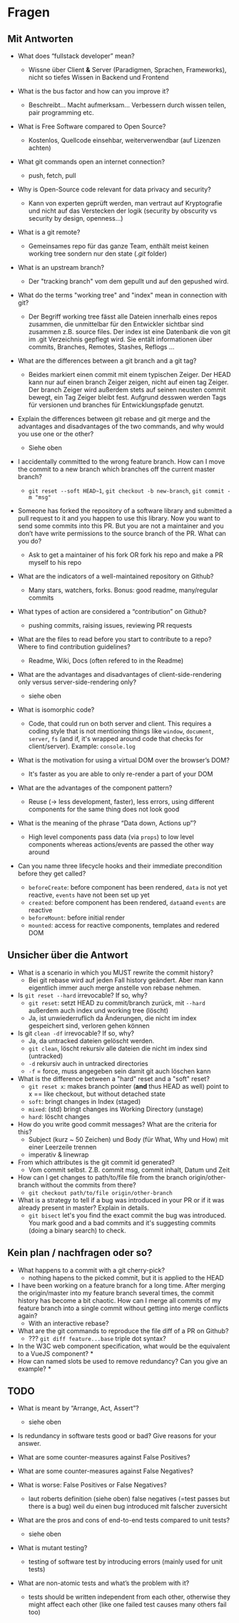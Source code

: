 # Fragen

## Mit Antworten

* What does “fullstack developer” mean?
    * Wissne über Client **&** Server (Paradigmen, Sprachen, Frameworks), nicht so tiefes Wissen in Backend und Frontend
* What is the bus factor and how can you improve it?
    * Beschreibt... Macht aufmerksam... Verbessern durch wissen teilen, pair programming etc.
* What is Free Software compared to Open Source?
    * Kostenlos, Quellcode einsehbar, weiterverwendbar (auf Lizenzen achten)
* What git commands open an internet connection?
    * push, fetch, pull
* Why is Open-Source code relevant for data privacy and security?
    * Kann von experten geprüft werden, man vertraut auf Kryptografie und nicht auf das Verstecken der logik (security by obscurity vs security by design, openness...)
* What is a git remote?
    * Gemeinsames repo für das ganze Team, enthält meist keinen working tree sondern nur den state (*.git* folder)
* What is an upstream branch?
    * Der "tracking branch" vom dem gepullt und auf den gepushed wird. 
* What do the terms "working tree" and "index" mean in connection with git?
    * Der Begriff working tree fässt alle Dateien innerhalb eines repos zusammen, die unmittelbar für den Entwickler sichtbar sind zusammen z.B. source files. Der index ist eine Datenbank die von git im .git Verzeichnis gepflegt wird. Sie entält informationen über commits, Branches, Remotes, Stashes, Reflogs ...

* What are the differences between a git branch and a git tag?
    * Beides markiert einen commit mit einem typischen Zeiger. Der HEAD kann nur auf einen branch Zeiger zeigen, nicht auf einen tag Zeiger. Der branch Zeiger wird außerdem stets auf seinen neusten commit bewegt, ein Tag Zeiger bleibt fest. Aufgrund desswen werden Tags für versionen und branches für Entwicklungspfade genutzt. 
* Explain the differences between git rebase and git merge and the advantages and disadvantages of the two commands, and why would you use one or the other?
    * Siehe oben
* I accidentally committed to the wrong feature branch. How can I move the commit to a new branch which branches off the current master branch?
    * `git reset --soft HEAD~1`, `git checkout -b new-branch`, `git commit -m "msg"`
* Someone has forked the repository of a software library and submitted a pull request to it and you happen to use this library. Now you want to send some commits into this PR. But you are not a maintainer and you don’t have write permissions to the source branch of the PR. What can you do?
    * Ask to get a maintainer of his fork OR fork his repo and make a PR myself to his repo

* What are the indicators of a well-maintained repository on Github?
    * Many stars, watchers, forks. Bonus: good readme, many/regular commits
* What types of action are considered a “contribution” on Github?
    * pushing commits, raising issues, reviewing PR requests
* What are the files to read before you start to contribute to a repo? Where to find contribution guidelines?
    * Readme, Wiki, Docs (often refered to in the Readme)
* What are the advantages and disadvantages of client-side-rendering only versus server-side-rendering only?
    * siehe oben
* What is isomorphic code?
    * Code, that could run on both server and client. This requires a coding style that is not mentioning things like `window`, `document`, `server`, `fs` (and if, it's wrapped around code that checks for client/server). Example: `console.log`
* What is the motivation for using a virtual DOM over the browser’s DOM?
    * It's faster as you are able to only re-render a part of your DOM
* What are the advantages of the component pattern?
    * Reuse (-> less development, faster), less errors, using different components for the same thing does not look good
* What is the meaning of the phrase “Data down, Actions up”? 
    * High level components pass data (via `props`) to low level components whereas actions/events are passed the other way around
* Can you name three lifecycle hooks and their immediate precondition before they get called?
    * `beforeCreate`: before component has been rendered, `data` is not yet reactive, `events` have not been set up yet
    * `created`: before component has been rendered, `data`and `events` are reactive
    * `beforeMount`: before initial render
    * `mounted`: access for reactive components, templates and redered DOM


## Unsicher über die Antwort

* What is a scenario in which you MUST rewrite the commit history?
    * Bei git rebase wird auf jeden Fall history geändert. Aber man kann eigentlich immer auch merge anstelle von rebase nehmen. 
* Is `git reset --hard` irrevocable? If so, why?
    * `git reset`: setzt HEAD zu commit/branch zurück, mit `--hard` außerdem auch index und working tree (löscht)
    * Ja, ist unwiederruflich da Änderungen, die nicht im index gespeichert sind, verloren gehen können
* Is git `clean -df` irrevocable? If so, why?
    * Ja, da untracked dateien gelöscht werden.
    * `git clean`, löscht rekursiv alle dateien die nicht im index sind (untracked)
    * `-d` rekursiv auch in untracked directories
    * `-f` = force, muss angegeben sein damit git auch löschen kann 
* What is the difference between a "hard" reset and a "soft" reset?
    * `git reset x`: makes branch pointer (**and** thus HEAD as well) point to x == like checkout, but without detached state
    * `soft`: bringt changes in Index (staged)
    * `mixed`: (std) bringt changes ins Working Directory (unstage)
    * `hard`: löscht changes
* How do you write good commit messages? What are the criteria for this?
    * Subject (kurz ~ 50 Zeichen) und Body (für What, Why und How) mit einer Leerzeile trennen
    * imperativ & linewrap
* From which attributes is the git commit id generated?
    * Vom commit selbst. Z.B. commit msg, commit inhalt, Datum und Zeit
* How can I get changes to path/to/file file from the branch origin/other-branch without the commits from there?
    * `git checkout path/to/file origin/other-branch`
* What is a strategy to tell if a bug was introduced in your PR or if it was already present in master? Explain in details.
    * `git bisect` let's you find the exact commit the bug was introduced. You mark good and a bad commits and it's suggesting commits (doing a binary search) to check.



## Kein plan / nachfragen oder so?

* What happens to a commit with a git cherry-pick?
    * nothing hapens to the picked commit, but it is applied to the HEAD
* I have been working on a feature branch for a long time. After merging the origin/master into my feature branch several times, the commit history has become a bit chaotic. How can I merge all commits of my feature branch into a single commit without getting into merge conflicts again?
    * With an interactive rebase?
* What are the git commands to reproduce the file diff of a PR on Github?
    * ??? `git diff feature...base` triple dot syntax?
* In the W3C web component specification, what would be the equivalent to a VueJS component?
    * 
* How can named slots be used to remove redundancy? Can you give an example?
    * 

## TODO


* What is meant by “Arrange, Act, Assert”?
    * siehe oben


* Is redundancy in software tests good or bad? Give reasons for your answer.
* What are some counter-measures against False Positives?
* What are some counter-measures against False Negatives?

* What is worse: False Positives or False Negatives?
    * laut roberts definition (siehe oben) false negatives (=test passes but there is a bug) weil du einen bug introduced mit falscher zuversicht

* What are the pros and cons of end-to-end tests compared to unit tests?
    * siehe oben
* What is mutant testing?
    * testing of software test by introducing errors (mainly used for unit tests)
* What are non-atomic tests and what’s the problem with it?
    * tests should be written independent from each other, otherwise they might affect each other (like one failed test causes many others fail too)